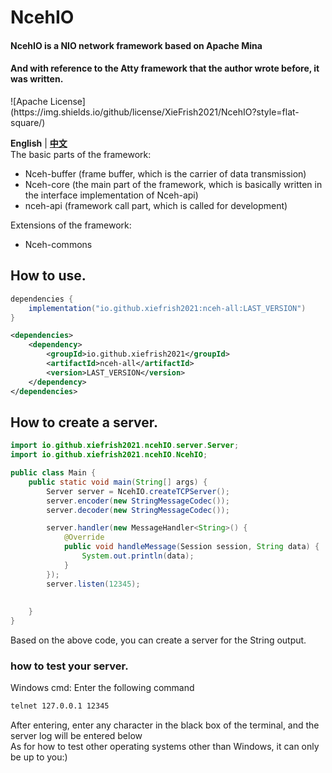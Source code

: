# NcehIO

<h4>NcehIO is a NIO network framework based on Apache Mina</h4>
<h4>And with reference to the Atty framework that the author wrote before, it was written. </h4>
![Apache License](https://img.shields.io/github/license/XieFrish2021/NcehIO?style=flat-square/)

**English** | **[中文](./README.md)**\
The basic parts of the framework:
- Nceh-buffer (frame buffer, which is the carrier of data transmission)
- Nceh-core (the main part of the framework, which is basically written in the interface implementation of Nceh-api)
- nceh-api (framework call part, which is called for development)

Extensions of the framework:
- Nceh-commons

## How to use.
```gradle
dependencies {
    implementation("io.github.xiefrish2021:nceh-all:LAST_VERSION")
}
```

```xml
<dependencies>
    <dependency>
        <groupId>io.github.xiefrish2021</groupId>
        <artifactId>nceh-all</artifactId>
        <version>LAST_VERSION</version>
    </dependency>
</dependencies>
```

## How to create a server.
```java
import io.github.xiefrish2021.ncehIO.server.Server;
import io.github.xiefrish2021.ncehIO.NcehIO;

public class Main {
    public static void main(String[] args) {
        Server server = NcehIO.createTCPServer();
        server.encoder(new StringMessageCodec());
        server.decoder(new StringMessageCodec());

        server.handler(new MessageHandler<String>() {
            @Override
            public void handleMessage(Session session, String data) {
                System.out.println(data);
            }
        });
        server.listen(12345);
        
        
    }
}
```
Based on the above code, you can create a server for the String output.

### how to test your server.
Windows cmd: Enter the following command
```bash
telnet 127.0.0.1 12345
```
After entering, enter any character in the black box of the terminal, and the server log will be entered below\
As for how to test other operating systems other than Windows, it can only be up to you:)
